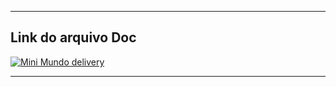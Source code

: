 
---

## Link do arquivo Doc

[![Mini Mundo delivery](https://transcode-v2.app.engoo.com/image/fetch/f_auto,c_lfill,h_128,dpr_3/https://assets.app.engoo.com/images/3QrxBsM9OauEnpDnGgmb64.jpeg)](https://docs.google.com/document/d/1b21405S68DlD2RZBWT5_rKqFzr8ww2brokx59YPFENI/edit?tab=t.0)

---

